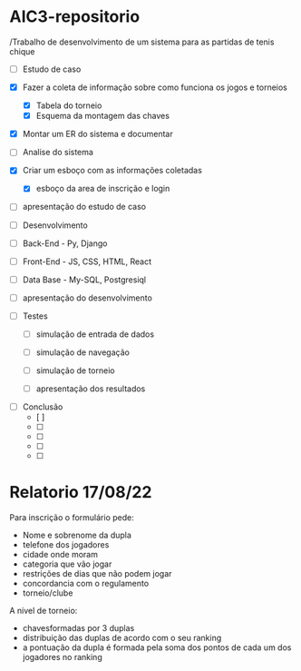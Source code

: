 # AIC3-repositorio
/Trabalho de desenvolvimento de um sistema para as partidas de tenis chique



- [ ]  Estudo de caso
  - [x] Fazer a coleta de informação sobre como funciona os jogos e torneios
    - [x] Tabela do torneio
    - [x] Esquema da montagem das chaves
  - [x] Montar um ER do sistema e documentar
  - [ ] Analise do sistema
  - [x] Criar um esboço com as informações coletadas
    - [x] esboço da area de inscrição e login 
  - [ ] apresentação do estudo de caso
  
  
>
- [ ]  Desenvolvimento
  - [ ] Back-End -  Py, Django
  - [ ] Front-End - JS, CSS, HTML, React
  - [ ] Data Base - My-SQL, Postgresiql
  - [ ] apresentação do desenvolvimento

    
>
- [ ] Testes
  - [ ] simulação de entrada de dados
  - [ ] simulação de navegação
  - [ ] simulação de torneio
  - [ ] apresentação dos resultados

  
    
>
- [ ] Conclusão 
  - [ ] 
  - [ ] 
  - [ ] 
  - [ ] 
  - [ ] 

<h1> Relatorio 17/08/22 </h1>
Para inscrição o formulário pede:

- Nome e sobrenome da dupla
- telefone dos jogadores
- cidade onde moram
- categoria que vão jogar
- restrições de dias que não podem jogar
- concordancia com o regulamento
- torneio/clube

A nivel de torneio:
- chavesformadas por 3 duplas
- distribuição das duplas de acordo com o seu ranking
- a pontuação da dupla é formada pela soma dos pontos de cada um dos jogadores no ranking
